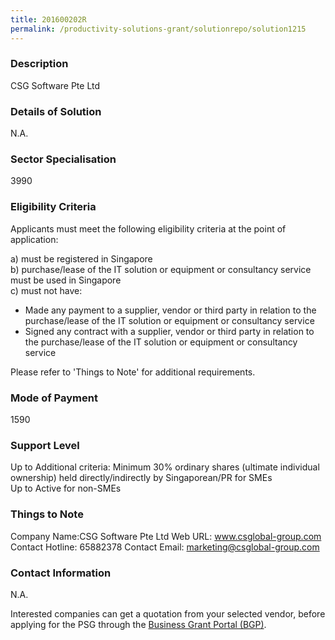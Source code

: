 ```yaml
---
title: 201600202R
permalink: /productivity-solutions-grant/solutionrepo/solution1215
---
```


### Description

CSG Software Pte Ltd

### Details of Solution

N.A.

### Sector Specialisation

 3990 

### Eligibility Criteria

Applicants must meet the following eligibility criteria at the point of application:

a) must be registered in Singapore <br>
b) purchase/lease of the IT solution or equipment or consultancy service must be used in Singapore <br>
c) must not have:
- Made any payment to a supplier, vendor or third party in relation to the purchase/lease of the IT solution or equipment or consultancy service
- Signed any contract with a supplier, vendor or third party in relation to the purchase/lease of the IT solution or equipment or consultancy service

Please refer to 'Things to Note' for additional requirements.

### Mode of Payment
1590

### Support Level
Up to Additional criteria: 
Minimum 30% ordinary shares (ultimate individual ownership) held directly/indirectly by Singaporean/PR for SMEs <br>
Up to Active for non-SMEs

### Things to Note
Company Name:CSG Software Pte Ltd 
Web URL: www.csglobal-group.com 
Contact Hotline: 65882378 
Contact Email: marketing@csglobal-group.com 


### Contact Information
N.A.

Interested companies can get a quotation from your selected vendor, before applying for the PSG through the <a target='_blank' rel='noopener' href='https://www.businessgrants.gov.sg/'>Business Grant Portal (BGP)</a>.
